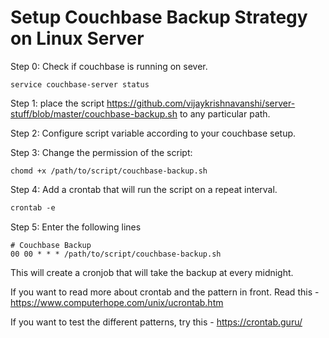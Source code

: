 # Setup Couchbase Backup Strategy on Linux Server

Step 0: Check if couchbase is running on sever.

```closure
service couchbase-server status
```

Step 1: place the script https://github.com/vijaykrishnavanshi/server-stuff/blob/master/couchbase-backup.sh to any particular path.

Step 2: Configure script variable according to your couchbase setup.

Step 3: Change the permission of the script: 

```closure
chomd +x /path/to/script/couchbase-backup.sh
```
Step 4: Add a crontab that will run the script on a repeat interval.

```clojure
crontab -e
```
Step 5: Enter the following lines

```closure
# Couchbase Backup
00 00 * * * /path/to/script/couchbase-backup.sh
```
This will create a cronjob that will take the  backup at every midnight.

If you want to read more about crontab and the pattern in front. Read this - https://www.computerhope.com/unix/ucrontab.htm

If you want to test the different patterns, try this - https://crontab.guru/ 

